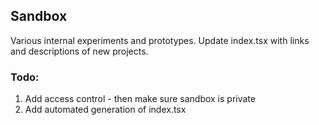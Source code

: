 ## Sandbox
Various internal experiments and prototypes. Update index.tsx with links and descriptions of new projects.

### Todo: 
1. Add access control - then make sure sandbox is private
2. Add automated generation of index.tsx